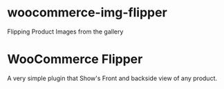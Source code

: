# woocommerce-img-flipper
Flipping Product Images from the gallery

WooCommerce Flipper
=================================

A very simple plugin that Show's Front and backside view of any product.

